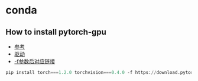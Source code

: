 # conda



## How to install pytorch-gpu

- [参考](https://blog.csdn.net/justisme/article/details/100209799)
- [驱动](https://www.nvidia.cn/geforce/drivers/)
- [-f参数后对应链接](https://download.pytorch.org/whl/cu90/torch_stable.html)

```python
pip install torch===1.2.0 torchvision===0.4.0 -f https://download.pytorch.org/whl/torch_stable.html

```

